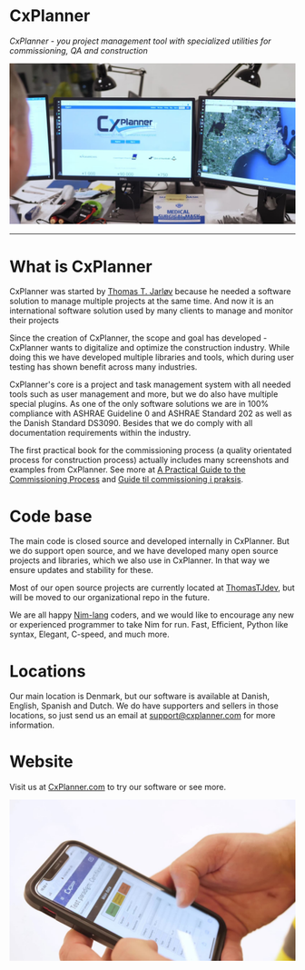 # CxPlanner

*CxPlanner - you project management tool with specialized utilities for commissioning, QA and construction*

<img src="public/images/background-CxPlanner-large.jpg" alt="CxPlanner - project management software">

____


# What is CxPlanner

CxPlanner was started by [Thomas T. Jarløv](https://ttj.dk) because he needed a software solution to manage multiple projects at the same time. And now it is an international software solution used by many clients to manage and monitor their projects

Since the creation of CxPlanner, the scope and goal has developed - CxPlanner wants to digitalize and optimize the construction industry. While doing this we have developed multiple libraries and tools, which during user testing has shown benefit across many industries.

CxPlanner's core is a project and task management system with all needed tools such as user management and more, but we do also have multiple special plugins.
As one of the only software solutions we are in 100% compliance with ASHRAE Guideline 0 and ASHRAE Standard 202 as well as the Danish Standard DS3090. Besides that we do comply with all documentation requirements within the industry.

The first practical book for the commissioning process (a quality orientated process for construction process) actually includes many screenshots and examples from CxPlanner. See more at [A Practical Guide to the Commissioning Process](https://cxguideline.com) and [Guide til commissioning i praksis](https://cxguide.dk).


# Code base

The main code is closed source and developed internally in CxPlanner. But we do support open source, and we have developed many open source projects and libraries, which we also use in CxPlanner. In that way we ensure updates and stability for these.

Most of our open source projects are currently located at [ThomasTJdev](https://github.com/ThomasTJdev), but will be moved to our organizational repo in the future.

We are all happy [Nim-lang](https://nim-lang.org/) coders, and we would like to encourage any new or experienced programmer to take Nim for run. Fast, Efficient, Python like syntax, Elegant, C-speed, and much more.


# Locations

Our main location is Denmark, but our software is available at Danish, English, Spanish and Dutch. We do have supporters and sellers in those locations, so just send us an email at support@cxplanner.com for more information.

# Website


Visit us at [CxPlanner.com](https://cxplanner.com) to try our software or see more.

<img src="public/images/background-CxPlanner-std.jpg" alt="CxPlanner on mobile devices">
